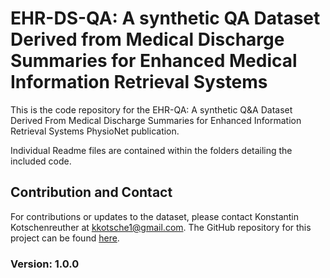 # EHR-DS-QA: A synthetic QA Dataset Derived from Medical Discharge Summaries for Enhanced Medical Information Retrieval Systems


This is the code repository for the EHR-QA: A synthetic Q&A Dataset Derived From Medical Discharge Summaries for Enhanced Information Retrieval Systems PhysioNet publication. 

Individual Readme files are contained within the folders detailing the included code.

## Contribution and Contact

For contributions or updates to the dataset, please contact Konstantin Kotschenreuther at [kkotsche1@gmail.com](mailto:kkotsche1@gmail.com). The GitHub repository for this project can be found [here](https://github.com/kkotsche1/EHR-DS-QA-Code-for-QA-Generation-over-EHR-Discharge-Summaries).

### Version: 1.0.0
